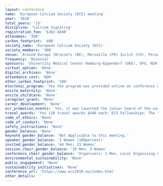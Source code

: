 ```yaml
---
layout: conference 
name: 'European Calcium Society (ECS) meeting'
year: '2018'
total_years: '15'
discipline: 'Calcium Signaling'
registration_fee: '$382-$840'
attendees: '200'
carbon_footprint: '400'
society_name: 'European Calcium Society (ECS)'
society_members: '300'
venue: 'Around Europe (Brussels (BE), Marseille (FR) Zurich (CH), Perugia (IT), Munster (DE), Paris (FR), Cambridge (UK), Strasbourg (FR), Leuven (BE), Warsaw (PO), Toulouse (FR), Aix-en-Provence (FR), Valladolid (ES), Hamburg (DE)'
frequency: 'Biennial'
sponsors: 'University Medical Center Hamburg-Eppendorf (UKE), DFG, NIH, CoolLed, biomol, Cell Calcium, Contact'
virtual_option: 'None'
digital_archives: 'None'
attendance_cost: '600'
other_carbon_footprint: '100'
electonic_program: 'Yes the program was provided online on conference website.'
onsite_maternity: 'None'
onsite_childcare: 'None'
caregiver_grant: 'None'
career_development: 'None'
ecr_promotion_events: 'Yes, it was launched the junior board of the society (only for ECRs)'
travel_awards: 'Yes (10 travel awards $440 each: ECS Fellowships: The travel fellowships aim to help scientists attending the ECS Meeting by covering partially or fully their travel expenses. There are two types of fellowships: Junior travel fellowships, The ECS will allocate 10 grants of maximally 400 Euros to young researchers to facilitate their attendance. The selection will be based on abstract quality. The following conditions apply: Applicant (student or postdoc) must be below 36 years old. Applicant should be member of the ECS (ECS dues for 2018 fully paid). Applicant should have registered and paid the registration fee before applying. Applicant should indicate at abstract submission that he/she applies for an ECS fellowship. Travel fellowships for established scientists from emerging countries. The ECS will allocate 3 grants of maximally 600 Euros to researchers from emerging countries to facilitate their attendance. The selection will be based on abstract quality and motivation letter. The following conditions apply: Applicant should be member of the ECS (ECS dues for 2018 fully paid). Applicant should have registered, submitted an abstract and paid the registration fee before applying. Applicant should send a letter to Jan Parys (jan.parys@kuleuven.be) motivating his/her request for an ECS fellowship.)'
code_of_ethics: 'None'
code_of_conduct: 'None'
safety_instructions: 'None'
gender_balance: 'None'
keynote_gender_balance: 'Not Applicable to this meeting.'
speaker_gender_balance: '2 Women (100percent)'
invited_gender_balance: '44 Men: 23 Women'
session_chair_gender_balance: '10 Men: 3 Women'
conference_chair_gender_balance: 'Organisers: 2 Men, Local Organising Committee: 5 Men, 3 Women'
environmental_sustainability: 'None'
public_engagement: 'None'
sustainability_initiatives: 'None'
conference_url: 'https://www.ecs2018.eu/index.html'
other_details: ''
---
```

